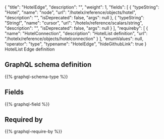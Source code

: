 {
  "title": "HotelEdge",
  "description": "",
  "weight": 1,
  "fields": [
    {
      "typeString": "Hotel",
      "name": "node",
      "url": "/hotelx/reference/objects/hotel",
      "description": "",
      "isDeprecated": false,
      "args": null
    },
    {
      "typeString": "String!",
      "name": "cursor",
      "url": "/hotelx/reference/scalars/string",
      "description": "",
      "isDeprecated": false,
      "args": null
    }
  ],
  "requireby": [
    {
      "name": "HotelConnection",
      "description": "HotelList definition",
      "url": "/hotelx/reference/objects/hotelconnection"
    }
  ],
  "enumValues": null,
  "operator": "type",
  "typename": "HotelEdge",
  "hideGithubLink": true
}
HotelList Edge definition
## GraphQL schema definition

{{% graphql-schema-type %}}

## Fields

{{% graphql-field %}}

## Required by

{{% graphql-require-by %}}
